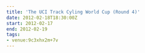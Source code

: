 ```yaml
---
title: 'The UCI Track Cyling World Cup (Round 4)'
date: 2012-02-18T18:30:00Z
start: 2012-02-17
end: 2012-02-19
tags:
- venue:9c3xhx2m+7v
---
```

